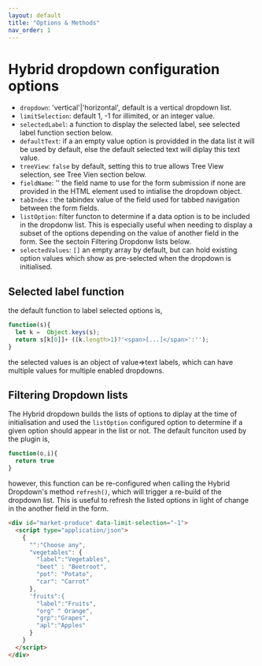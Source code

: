 ```yaml
---
layout: default
title: "Options & Methods"
nav_order: 1
---
```


# Hybrid dropdown configuration options

- `dropdown`: 'vertical'|'horizontal', default is a vertical dropdown list.
- `limitSelection`: default 1, -1 for illimited, or an integer value.
- `selectedLabel`: a function to display the selected label, see selected label function section below.
- `defaultText`: if a an empty value option is providded in the data list it will be used by default, else the default selected text will diplay this text value.
- `treeView`: `false` by default, setting this to true allows Tree View selection, see Tree Vien section below.
- `fieldName`: '' the field name to use for the form submission if none are provided in the HTML element used to intialise the dropdown object.
- `tabIndex` : the tabindex value of the field used for tabbed navigation between the form fields.
- `listOption`: filter functon to determine if a data option is to be included in the dropdonw list.  This is especially useful when needing to display a subset of the options depending on the value of another field in the form. See the sectoin Filtering Dropdonw lists below.
- `selectedValues`: `[]` an empty array by default, but can hold existing option values which show as pre-selected when the dropdown is initialised.

## Selected label function

the default function to label selected options is,

```javascript
function(s){
  let k =  Object.keys(s);
  return s[k[0]]+ ((k.length>1)?'<span>[...]</span>':'');
}
```

the selected values is an object of value=>text labels, which can have  multiple values for multiple enabled dropdowns.

## Filtering Dropdown lists

The Hybrid dropdown builds the lists of options to diplay at the time of initialisation and used the `listOption` configured option to determine if a given option should appear in the list or not.  The default funciton used by the plugin is,

```javascript
function(o,i){
  return true
}
```
however, this function can be re-configured when calling the Hybrid Dropdown's method `refresh()`, which will trigger a re-build of the dropdown list.  This is useful to refresh the listed options in light of change in the another field in the form.

```html
<div id="market-produce" data-limit-selection="-1">
  <script type="application/json">
    {
      "":"Choose any",
      "vegetables": {
        "label":"Vegetables",
        "beet" : "Beetroot",
        "pot": "Potato",
        "car": "Carrot"
      },
      'fruits":{
        "label":"Fruits",
        "org" " Orange",
        "grp":"Grapes",
        "apl":"Apples"
      }
    }
  </script>
</div>
```

